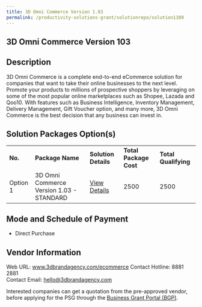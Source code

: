 ```yaml
---
title: 3D Omni Commerce Version 1.03
permalink: /productivity-solutions-grant/solutionrepo/solution1389
---
```


## 3D Omni Commerce Version 103

## Description

3D Omni Commerce is a complete end-to-end eCommerce solution for companies that want to take their online businesses to the next level. Promote your products to millions of prospective shoppers by leveraging on some of the most popular online marketplaces such as Shopee, Lazada and Qoo10. With features such as Business Intelligence, Inventory Management, Delivery Management, Gift Voucher option, and many more, 3D Omni Commerce is the best decision that any business can invest in.

## Solution Packages Option(s)

<table>
<tr>
<td><b>No.</b></td>
<td><b>Package Name</b></td>
<td><b>Solution Details</b></td>
<td><b>Total Package Cost</b></td>
<td><b>Total Qualifying</b></td>
</tr>
<tr>
<td>Option 1</td>
<td>3D Omni Commerce Version 1.03 - STANDARD</td>
<td><a href='https://www.gobusiness.gov.sg/images/psg/Desensitised_3D_Brand_20200553_Annex_3_Part_1.pdf'>View Details</a></td>
<td>2500</td>
<td>2500</td>
</tr>
</table>

## Mode and Schedule of Payment

 - Direct Purchase

## Vendor Information

 Web URL: www.3dbrandagency.com/ecommerce 
Contact Hotline: 8881 2881  
Contact Email: hello@3dbrandagency.com 

Interested companies can get a quotation from the pre-approved vendor, before applying for the PSG through the <a href='https://www.businessgrants.gov.sg/'>Business Grant Portal (BGP)</a>.
<script src="/jquery/resize-tables.js"></script>
